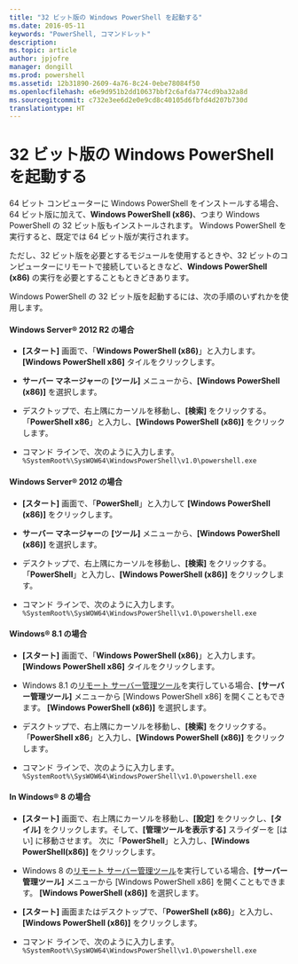```yaml
---
title: "32 ビット版の Windows PowerShell を起動する"
ms.date: 2016-05-11
keywords: "PowerShell, コマンドレット"
description: 
ms.topic: article
author: jpjofre
manager: dongill
ms.prod: powershell
ms.assetid: 12b31890-2609-4a76-8c24-0ebe78084f50
ms.openlocfilehash: e6e9d951b2dd10637bbf2c6afda774cd9ba32a8d
ms.sourcegitcommit: c732e3ee6d2e0e9cd8c40105d6fbfd4d207b730d
translationtype: HT
---
```

# <a name="starting-the-32-bit-version-of-windows-powershell"></a>32 ビット版の Windows PowerShell を起動する
64 ビット コンピューターに Windows PowerShell をインストールする場合、64 ビット版に加えて、**Windows PowerShell (x86)**、つまり Windows PowerShell の 32 ビット版もインストールされます。 Windows PowerShell を実行すると、既定では 64 ビット版が実行されます。

ただし、32 ビット版を必要とするモジュールを使用するときや、32 ビットのコンピューターにリモートで接続しているときなど、**Windows PowerShell (x86)** の実行を必要とすることもときどきあります。

Windows PowerShell の 32 ビット版を起動するには、次の手順のいずれかを使用します。

#### <a name="in-windows-server-2012-r2"></a>Windows Server® 2012 R2 の場合

-   **[スタート]** 画面で、「**Windows PowerShell (x86)**」と入力します。 **[Windows PowerShell x86]** タイルをクリックします。

-   **サーバー マネージャー**の **[ツール]** メニューから、**[Windows PowerShell (x86)]** を選択します。

-   デスクトップで、右上隅にカーソルを移動し、**[検索]** をクリックする。「**PowerShell x86**」と入力し、**[Windows PowerShell (x86)]** をクリックします。

-   コマンド ラインで、次のように入力します。`%SystemRoot%\SysWOW64\WindowsPowerShell\v1.0\powershell.exe`

#### <a name="in-windows-server-2012"></a>Windows Server® 2012 の場合

-   **[スタート]** 画面で、「**PowerShell**」と入力して **[Windows PowerShell (x86)]** をクリックします。

-   **サーバー マネージャー**の **[ツール]** メニューから、**[Windows PowerShell (x86)]** を選択します。

-   デスクトップで、右上隅にカーソルを移動し、**[検索]** をクリックする。「**PowerShell**」と入力し、**[Windows PowerShell (x86)]** をクリックします。

-   コマンド ラインで、次のように入力します。`%SystemRoot%\SysWOW64\WindowsPowerShell\v1.0\powershell.exe`

#### <a name="in-windows-81"></a>Windows® 8.1 の場合

-   **[スタート]** 画面で、「**Windows PowerShell (x86)**」と入力します。 **[Windows PowerShell x86]** タイルをクリックします。

-   Windows 8.1 の[リモート サーバー管理ツール](http://go.microsoft.com/fwlink/?LinkID=304145)を実行している場合、**[サーバー管理ツール]** メニューから [Windows PowerShell x86] を開くこともできます。 **[Windows PowerShell (x86)]** を選択します。

-   デスクトップで、右上隅にカーソルを移動し、**[検索]** をクリックする。「**PowerShell x86**」と入力し、**[Windows PowerShell (x86)]** をクリックします。
   
-   コマンド ラインで、次のように入力します。`%SystemRoot%\SysWOW64\WindowsPowerShell\v1.0\powershell.exe`

#### <a name="in-windows-8"></a>In Windows® 8 の場合

-   **[スタート]** 画面で、右上隅にカーソルを移動し、**[設定]** をクリックし、**[タイル]** をクリックします。そして、**[管理ツールを表示する]** スライダーを [はい] に移動させます。 次に「**PowerShell**」と入力し、**[Windows PowerShell(x86)]** をクリックします。

-   Windows 8 の[リモート サーバー管理ツール](http://www.microsoft.com/download/details.aspx?id=28972)を実行している場合、**[サーバー管理ツール]** メニューから [Windows PowerShell x86] を開くこともできます。 **[Windows PowerShell (x86)]** を選択します。

-   **[スタート]** 画面またはデスクトップで、「**PowerShell (x86)**」と入力し、**[Windows PowerShell (x86)]** をクリックします。

-   コマンド ラインで、次のように入力します。`%SystemRoot%\SysWOW64\WindowsPowerShell\v1.0\powershell.exe`
